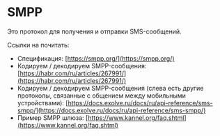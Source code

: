 # SMPP

Это протокол для получения и отправки SMS-сообщений.

Ссылки на почитать:

* Спецификация: [https://smpp.org/](https://smpp.org/)
* Кодируем / декодируем SMPP-сообщения: [https://habr.com/ru/articles/267991/](https://habr.com/ru/articles/267991/)
* Кодируем / декодируем SMPP-сообщения (слева есть другие протоколы, связанные с общением между мобильными устройствами): [https://docs.exolve.ru/docs/ru/api-reference/sms-smpp/](https://docs.exolve.ru/docs/ru/api-reference/sms-smpp/)
* Пример SMPP шлюза: [https://www.kannel.org/faq.shtml](https://www.kannel.org/faq.shtml)
